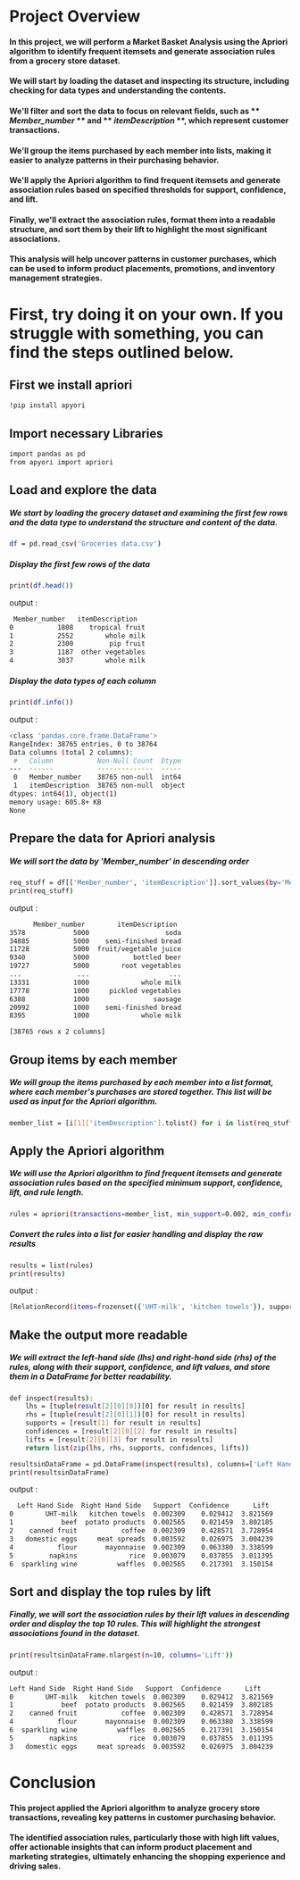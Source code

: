 # Project Overview

#### In this project, we will perform a Market Basket Analysis using the Apriori algorithm to identify frequent itemsets and generate association rules from a grocery store dataset.

#### We will start by loading the dataset and inspecting its structure, including checking for data types and understanding the contents.

#### We'll filter and sort the data to focus on relevant fields, such as ** *Member_number* ** and ** *itemDescription* **, which represent customer transactions.

#### We'll group the items purchased by each member into lists, making it easier to analyze patterns in their purchasing behavior.

#### We'll apply the Apriori algorithm to find frequent itemsets and generate association rules based on specified thresholds for support, confidence, and lift.

#### Finally, we'll extract the association rules, format them into a readable structure, and sort them by their lift to highlight the most significant associations.

#### This analysis will help uncover patterns in customer purchases, which can be used to inform product placements, promotions, and inventory management strategies.

# First, try doing it on your own. If you struggle with something, you can find the steps outlined below.

## **First we install apriori**
```bash
!pip install apyori
```
## **Import necessary Libraries**
```bash
import pandas as pd
from apyori import apriori
```
## **Load and explore the data**
##### We start by loading the grocery dataset and examining the first few rows and the data type to understand the structure and content of the data.
```bash
df = pd.read_csv('Groceries data.csv')
```
##### Display the first few rows of the data
```bash
print(df.head())
```
output :
```bash
 Member_number   itemDescription
0           1808    tropical fruit
1           2552        whole milk
2           2300         pip fruit
3           1187  other vegetables
4           3037        whole milk
```
##### Display the data types of each column
```bash
print(df.info())
```
output :
```bash
<class 'pandas.core.frame.DataFrame'>
RangeIndex: 38765 entries, 0 to 38764
Data columns (total 2 columns):
 #   Column           Non-Null Count  Dtype 
---  ------           --------------  ----- 
 0   Member_number    38765 non-null  int64 
 1   itemDescription  38765 non-null  object
dtypes: int64(1), object(1)
memory usage: 605.8+ KB
None
```
## **Prepare the data for Apriori analysis**
##### We will sort the data by 'Member_number' in descending order
```bash
req_stuff = df[['Member_number', 'itemDescription']].sort_values(by='Member_number', ascending=False)
print(req_stuff)
```
output :
```bash
      Member_number        itemDescription
3578            5000                   soda
34885           5000    semi-finished bread
11728           5000  fruit/vegetable juice
9340            5000           bottled beer
19727           5000        root vegetables
...              ...                    ...
13331           1000             whole milk
17778           1000     pickled vegetables
6388            1000                sausage
20992           1000    semi-finished bread
8395            1000             whole milk

[38765 rows x 2 columns]
```
## **Group items by each member**
##### We will group the items purchased by each member into a list format, where each member's purchases are stored together. This list will be used as input for the Apriori algorithm.
```bash
member_list = [i[1]['itemDescription'].tolist() for i in list(req_stuff.groupby(['Member_number']))]
```
## **Apply the Apriori algorithm**
##### We will use the Apriori algorithm to find frequent itemsets and generate association rules based on the specified minimum support, confidence, lift, and rule length.
```bash
rules = apriori(transactions=member_list, min_support=0.002, min_confidence=0.0002, min_lift=3, min_length=2, max_length=2)
```
##### Convert the rules into a list for easier handling and display the raw results
```bash
results = list(rules)
print(results)
```
output :
```bash
[RelationRecord(items=frozenset({'UHT-milk', 'kitchen towels'}), support=0.002308876346844536, ordered_statistics=[OrderedStatistic(items_base=frozenset({'UHT-milk'}), items_add=frozenset({'kitchen towels'}), confidence=0.029411764705882356, lift=3.821568627450981), OrderedStatistic(items_base=frozenset({'kitchen towels'}), items_add=frozenset({'UHT-milk'}), confidence=0.30000000000000004, lift=3.821568627450981)]), RelationRecord(items=frozenset({'beef', 'potato products'}), support=0.002565418163160595, ordered_statistics=[OrderedStatistic(items_base=frozenset({'beef'}), items_add=frozenset({'potato products'}), confidence=0.02145922746781116, lift=3.8021849395239955), OrderedStatistic(items_base=frozenset({'potato products'}), items_add=frozenset({'beef'}), confidence=0.4545454545454546, lift=3.8021849395239955)]), RelationRecord(items=frozenset({'canned fruit', 'coffee'}), support=0.002308876346844536, ordered_statistics=[OrderedStatistic(items_base=frozenset({'canned fruit'}), items_add=frozenset({'coffee'}), confidence=0.4285714285714286, lift=3.7289540816326534), OrderedStatistic(items_base=frozenset({'coffee'}), items_add=frozenset({'canned fruit'}), confidence=0.020089285714285716, lift=3.7289540816326534)]), RelationRecord(items=frozenset({'meat spreads', 'domestic eggs'}), support=0.0035915854284248334, ordered_statistics=[OrderedStatistic(items_base=frozenset({'domestic eggs'}), items_add=frozenset({'meat spreads'}), confidence=0.02697495183044316, lift=3.0042389210019267), OrderedStatistic(items_base=frozenset({'meat spreads'}), items_add=frozenset({'domestic eggs'}), confidence=0.4, lift=3.0042389210019267)]), RelationRecord(items=frozenset({'flour', 'mayonnaise'}), support=0.002308876346844536, ordered_statistics=[OrderedStatistic(items_base=frozenset({'flour'}), items_add=frozenset({'mayonnaise'}), confidence=0.06338028169014086, lift=3.3385991625428253), OrderedStatistic(items_base=frozenset({'mayonnaise'}), items_add=frozenset({'flour'}), confidence=0.12162162162162163, lift=3.338599162542825)]), RelationRecord(items=frozenset({'rice', 'napkins'}), support=0.0030785017957927143, ordered_statistics=[OrderedStatistic(items_base=frozenset({'napkins'}), items_add=frozenset({'rice'}), confidence=0.03785488958990536, lift=3.0113950943153287), OrderedStatistic(items_base=frozenset({'rice'}), items_add=frozenset({'napkins'}), confidence=0.2448979591836735, lift=3.011395094315329)]), RelationRecord(items=frozenset({'waffles', 'sparkling wine'}), support=0.002565418163160595, ordered_statistics=[OrderedStatistic(items_base=frozenset({'sparkling wine'}), items_add=frozenset({'waffles'}), confidence=0.21739130434782608, lift=3.1501535477614353), OrderedStatistic(items_base=frozenset({'waffles'}), items_add=frozenset({'sparkling wine'}), confidence=0.03717472118959108, lift=3.1501535477614353)])]
```
## **Make the output more readable**
#####  We will extract the left-hand side (lhs) and right-hand side (rhs) of the rules, along with their support, confidence, and lift values, and store them in a DataFrame for better readability.
```bash
def inspect(results):
    lhs = [tuple(result[2][0][0])[0] for result in results]
    rhs = [tuple(result[2][0][1])[0] for result in results]
    supports = [result[1] for result in results]
    confidences = [result[2][0][2] for result in results]
    lifts = [result[2][0][3] for result in results]
    return list(zip(lhs, rhs, supports, confidences, lifts))

resultsinDataFrame = pd.DataFrame(inspect(results), columns=['Left Hand Side', 'Right Hand Side', 'Support', 'Confidence', 'Lift'])
print(resultsinDataFrame)
```
output :
```bash
  Left Hand Side  Right Hand Side   Support  Confidence      Lift
0        UHT-milk   kitchen towels  0.002309    0.029412  3.821569
1            beef  potato products  0.002565    0.021459  3.802185
2    canned fruit           coffee  0.002309    0.428571  3.728954
3   domestic eggs     meat spreads  0.003592    0.026975  3.004239
4           flour       mayonnaise  0.002309    0.063380  3.338599
5         napkins             rice  0.003079    0.037855  3.011395
6  sparkling wine          waffles  0.002565    0.217391  3.150154
```
## **Sort and display the top rules by lift**
##### Finally, we will sort the association rules by their lift values in descending order and display the top 10 rules. This will highlight the strongest associations found in the dataset.
```bash
print(resultsinDataFrame.nlargest(n=10, columns='Lift'))
```
output :
```bash
Left Hand Side  Right Hand Side   Support  Confidence      Lift
0        UHT-milk   kitchen towels  0.002309    0.029412  3.821569
1            beef  potato products  0.002565    0.021459  3.802185
2    canned fruit           coffee  0.002309    0.428571  3.728954
4           flour       mayonnaise  0.002309    0.063380  3.338599
6  sparkling wine          waffles  0.002565    0.217391  3.150154
5         napkins             rice  0.003079    0.037855  3.011395
3   domestic eggs     meat spreads  0.003592    0.026975  3.004239
```
# Conclusion
#### This project applied the Apriori algorithm to analyze grocery store transactions, revealing key patterns in customer purchasing behavior.
#### The identified association rules, particularly those with high lift values, offer actionable insights that can inform product placement and marketing strategies, ultimately enhancing the shopping experience and driving sales.




